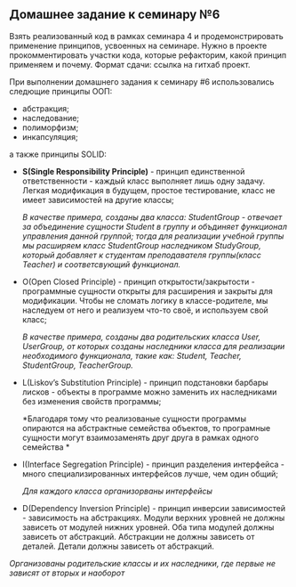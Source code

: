 
## Домашнее задание к семинару №6

Взять реализованный код в рамках семинара 4 и продемонстрировать применение принципов, усвоенных на семинаре.
Нужно в проекте прокомментировать участки кода, которые рефакторим, какой принцип применяем и почему.
Формат сдачи: ссылка на гитхаб проект.

При выполнении домашнего задания к семинару #6 использовались следющие принципы ООП:

* абстракция;
* наследование;
* полиморфизм;
* инкапсуляция;

а также принципы SOLID:
* **S(Single Responsibility Principle)** - принцип единственной ответственности - каждый класс выполняет лишь одну задачу.
Легкая модификация в будущем, простое тестирование, класс не имеет зависимостей на другие классы;
    
    *В качестве примера, созданы два класса: StudentGroup - отвечает за объединение сущности Student в группу и объдиняет функционал управления данной группой; тогда для реализации учебной группы мы расширяем класс StudentGroup наследником StudyGroup, который добавляет к студентам преподавателя группы(класс Teacher) и соответсвующий функционал.* 

* O(Open Closed Principle) - принцип открытости/закрытости - программные сущности открыты для расширения и закрыты для модификации.
Чтобы не сломать логику в классе-родителе, мы наследуем от него и реализуем что-то своё, и используем свой класс;

    *В качестве примера, созданы два родительских класса User, UserGroup, от которых созданы наследники класса для реализации необходимого функционала, такие как: Student, Teacher, StudentGroup, TeacherGroup.* 

* L(Liskov’s Substitution Principle) - принцип подстановки барбары лисков - объекты в программе можно заменить их наследниками без изменения свойств программы;

    *Благодаря тому что реализованые сущности программы опираются на абстрактные семейства объектов, то програмные сущности могут взаимозаменять друг друга в рамках одного семейства *
* I(Interface Segregation Principle) - принцип разделения интерфейса - много специализированных интерфейсов лучше, чем один общий;
   
  *Для каждого класса организорваны интерфейсы*
* D(Dependency Inversion Principle) - принцип инверсии зависимостей - зависимость на абстракциях.
Модули верхних уровней не должны зависеть от модулей нижних уровней. Оба типа модулей должны зависеть от абстракций.
Абстракции не должны зависеть от деталей. Детали должны зависеть от абстракций.

*Организованы родительские классы и их наследники, где первые не зависят от вторых и наоборот*

